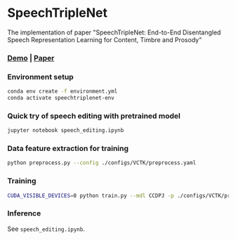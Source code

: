 # SpeechTripleNet
The implementation of paper "SpeechTripleNet: End-to-End Disentangled Speech Representation Learning for Content, Timbre and Prosody"

### [Demo](https://speechtriplenet.github.io/) | [Paper](https://www1.se.cuhk.edu.hk/~hccl/publications/pub/mmfp3442-lu-CC-BY.pdf)

### Environment setup
```bash
conda env create -f environment.yml
conda activate speechtriplenet-env
```

### Quick try of speech editing with pretrained model
```bash
jupyter notebook speech_editing.ipynb
```

### Data feature extraction for training
```bash
python preprocess.py --config ./configs/VCTK/preprocess.yaml
```

### Training
```bash
CUDA_VISIBLE_DEVICES=0 python train.py --mdl CCDPJ -p ./configs/VCTK/preprocess.yaml -t ./configs/VCTK/train.yaml -m ./configs/VCTK/model.yaml
```

### Inference
See ```speech_editing.ipynb```.